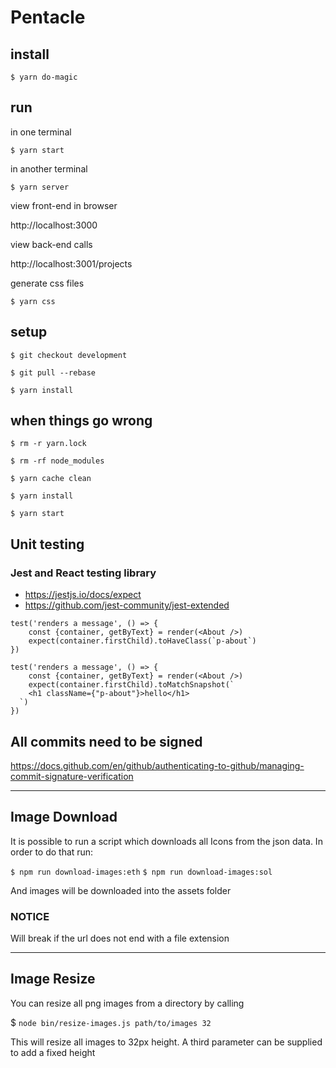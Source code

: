 # Pentacle

## install 
`$ yarn do-magic`

## run

in one terminal

`$ yarn start`

in another terminal

`$ yarn server`

view front-end in browser

http://localhost:3000

view back-end calls

http://localhost:3001/projects

generate css files

`$ yarn css`

## setup

```
$ git checkout development

$ git pull --rebase

$ yarn install

```

## when things go wrong

```
$ rm -r yarn.lock

$ rm -rf node_modules

$ yarn cache clean

$ yarn install

$ yarn start
```

## Unit testing

### Jest and React testing library

- https://jestjs.io/docs/expect
- https://github.com/jest-community/jest-extended

```
test('renders a message', () => {
    const {container, getByText} = render(<About />)
    expect(container.firstChild).toHaveClass(`p-about`)
})

test('renders a message', () => {
    const {container, getByText} = render(<About />)
    expect(container.firstChild).toMatchSnapshot(`
    <h1 className={"p-about"}>hello</h1>
  `)
})
```

## All commits need to be signed

https://docs.github.com/en/github/authenticating-to-github/managing-commit-signature-verification

---

## Image Download

It is possible to run a script which downloads all Icons from the json data.
In order to do that run:

`$ npm run download-images:eth`
`$ npm run download-images:sol`

And images will be downloaded into the assets folder

### NOTICE

Will break if the url does not end with a file extension

---

## Image Resize

You can resize all png images from a directory by calling

$ `node bin/resize-images.js path/to/images 32`

This will resize all images to 32px height. A third parameter can be supplied to add a fixed height
